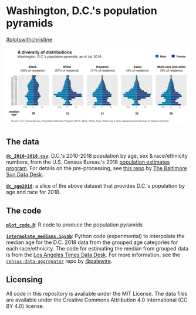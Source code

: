 # Washington, D.C.'s population pyramids

[#plotswithchristine](https://twitter.com/search?f=tweets&vertical=default&q=%23plotswithchristine&src=typd)

![image](plot.png)

## The data

**[`dc_2010-2018.csv`](https://github.com/underthecurve/dc-pyramid-plots/blob/master/dc_2010_2018.csv)**: D.C.'s 2010-2018 population by age, sex & race/ethnicity numbers, from the U.S. Census Bureau's 2018 [population estimates program](https://www.census.gov/data/tables/time-series/demo/popest/2010s-counties-detail.html). For details on the pre-processing, see [this repo](https://github.com/baltimore-sun-data/population-estimates-race-2018) by [The Baltimore Sun Data Desk](https://github.com/baltimore-sun-data).

**[`dc_age2018`](https://github.com/underthecurve/dc-pyramid-plots/blob/master/dc_age2018.csv)**: a slice of the above dataset that provides D.C.'s population by age and race for 2018.

## The code

**[`plot_code.R`](https://github.com/underthecurve/dc-pyramid-plots/blob/master/plot_code.R)**: R code to produce the population pyramids

**[`interpolate_medians.ipynb`](https://nbviewer.jupyter.org/github/underthecurve/dc-pyramid-plots/blob/master/interpolate_medians.ipynb)**: Python code (experimental) to interpolate the median age for the D.C. 2018 data from the grouped age categories for each race/ethnicity. The code for estimating the median from grouped data is from the [Los Angeles Times Data Desk](https://github.com/datadesk). For more information, see the [`census-data-aggregator`](https://github.com/datadesk/census-data-aggregator) repo by [@palewire](https://github.com/palewire).

## Licensing

All code in this repository is available under the MIT License. The data files are available under the Creative Commons Attribution 4.0 International (CC BY 4.0) license.